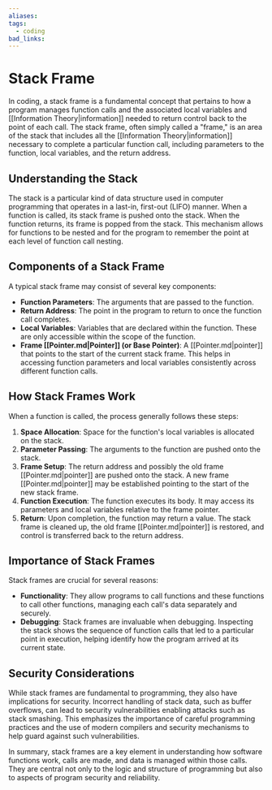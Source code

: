 ```yaml
---
aliases: 
tags:
  - coding
bad_links:
---
```

# Stack Frame

In coding, a stack frame is a fundamental concept that pertains to how a program manages function calls and the associated local variables and [[Information Theory|information]] needed to return control back to the point of each call. The stack frame, often simply called a "frame," is an area of the stack that includes all the [[Information Theory|information]] necessary to complete a particular function call, including parameters to the function, local variables, and the return address.

## Understanding the Stack

The stack is a particular kind of data structure used in computer programming that operates in a last-in, first-out (LIFO) manner. When a function is called, its stack frame is pushed onto the stack. When the function returns, its frame is popped from the stack. This mechanism allows for functions to be nested and for the program to remember the point at each level of function call nesting.

## Components of a Stack Frame

A typical stack frame may consist of several key components:

- **Function Parameters**: The arguments that are passed to the function.
- **Return Address**: The point in the program to return to once the function call completes.
- **Local Variables**: Variables that are declared within the function. These are only accessible within the scope of the function.
- **Frame [[Pointer.md|Pointer]] (or Base Pointer)**: A [[Pointer.md|pointer]] that points to the start of the current stack frame. This helps in accessing function parameters and local variables consistently across different function calls.

## How Stack Frames Work

When a function is called, the process generally follows these steps:

1. **Space Allocation**: Space for the function's local variables is allocated on the stack.
2. **Parameter Passing**: The arguments to the function are pushed onto the stack.
3. **Frame Setup**: The return address and possibly the old frame [[Pointer.md|pointer]] are pushed onto the stack. A new frame [[Pointer.md|pointer]] may be established pointing to the start of the new stack frame.
4. **Function Execution**: The function executes its body. It may access its parameters and local variables relative to the frame pointer.
5. **Return**: Upon completion, the function may return a value. The stack frame is cleaned up, the old frame [[Pointer.md|pointer]] is restored, and control is transferred back to the return address.

## Importance of Stack Frames

Stack frames are crucial for several reasons:

- **Functionality**: They allow programs to call functions and these functions to call other functions, managing each call's data separately and securely.
- **Debugging**: Stack frames are invaluable when debugging. Inspecting the stack shows the sequence of function calls that led to a particular point in execution, helping identify how the program arrived at its current state.

## Security Considerations

While stack frames are fundamental to programming, they also have implications for security. Incorrect handling of stack data, such as buffer overflows, can lead to security vulnerabilities enabling attacks such as stack smashing. This emphasizes the importance of careful programming practices and the use of modern compilers and security mechanisms to help guard against such vulnerabilities.

In summary, stack frames are a key element in understanding how software functions work, calls are made, and data is managed within those calls. They are central not only to the logic and structure of programming but also to aspects of program security and reliability.